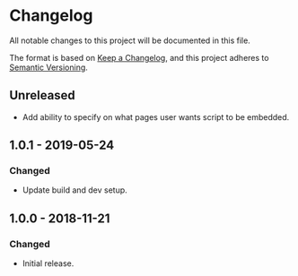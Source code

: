 # Changelog
All notable changes to this project will be documented in this file.

The format is based on [Keep a Changelog](https://keepachangelog.com/en/1.0.0/), and this project adheres to [Semantic Versioning](https://semver.org/spec/v2.0.0.html).

## Unreleased

- Add ability to specify on what pages user wants script to be embedded.

## 1.0.1 - 2019-05-24
### Changed
- Update build and dev setup.

## 1.0.0 - 2018-11-21
### Changed
- Initial release.